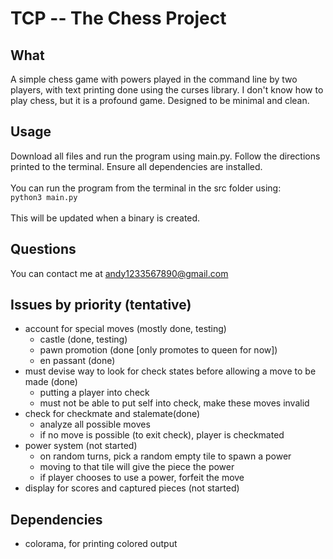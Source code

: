 # TCP -- The Chess Project

## What
A simple chess game with powers played in the command line by two players, with text printing done using the curses library. I don't know how to play chess, but it is a profound game. Designed to be minimal and clean.

## Usage
Download all files and run the program using main.py. Follow the directions printed to the terminal. Ensure all dependencies are installed.\
\
You can run the program from the terminal in the src folder using:\
`python3 main.py`\
\
This will be updated when a binary is created.

## Questions
You can contact me at andy1233567890@gmail.com

## Issues by priority (tentative)
- account for special moves (mostly done, testing)
    - castle (done, testing)
    - pawn promotion (done [only promotes to queen for now])
    - en passant (done)
- must devise way to look for check states before allowing a move to be made (done)
    - putting a player into check
    - must not be able to put self into check, make these moves invalid
- check for checkmate and stalemate(done)
    - analyze all possible moves
    - if no move is possible (to exit check), player is checkmated
- power system (not started)
    - on random turns, pick a random empty tile to spawn a power
    - moving to that tile will give the piece the power
    - if player chooses to use a power, forfeit the move
- display for scores and captured pieces (not started)




## Dependencies
- colorama, for printing colored output
